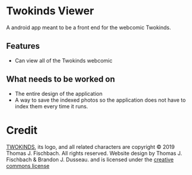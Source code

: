 # Twokinds Viewer
A android app meant to be a front end for the webcomic Twokinds. 

## Features

* Can view all of the Twokinds webcomic

## What needs to be worked on

* The entire design of the application
* A way to save the indexed photos so the application does not have to index them every time it runs.

# Credit

[TWOKINDS](http://twokinds.keenspot.com/), its logo, and all related characters are copyright © 2019 Thomas J. Fischbach. All rights reserved. Website design by Thomas J. Fischbach & Brandon J. Dusseau. and is licensed under the [creative commons license](https://creativecommons.org/licenses/by-nc-sa/3.0/us/) 
